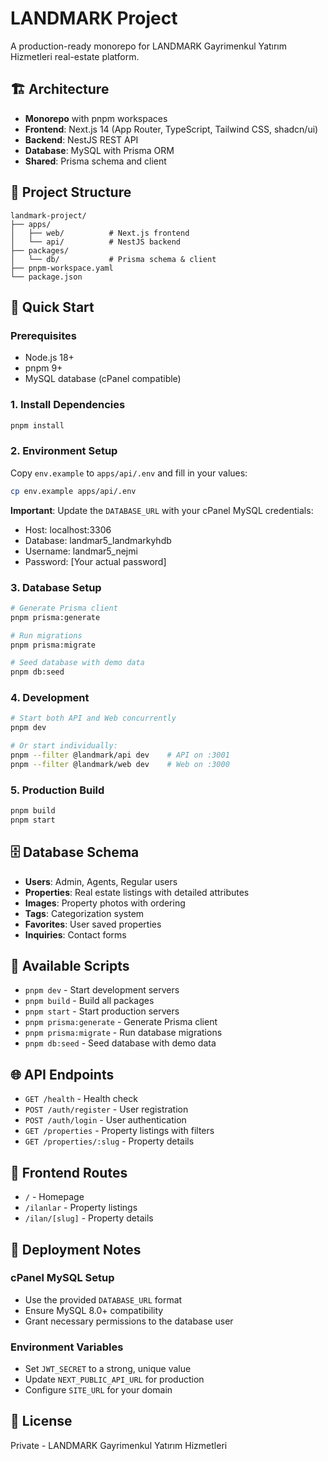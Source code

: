 # LANDMARK Project

A production-ready monorepo for LANDMARK Gayrimenkul Yatırım Hizmetleri real-estate platform.

## 🏗️ Architecture

- **Monorepo** with pnpm workspaces
- **Frontend**: Next.js 14 (App Router, TypeScript, Tailwind CSS, shadcn/ui)
- **Backend**: NestJS REST API
- **Database**: MySQL with Prisma ORM
- **Shared**: Prisma schema and client

## 📁 Project Structure

```
landmark-project/
├── apps/
│   ├── web/          # Next.js frontend
│   └── api/          # NestJS backend
├── packages/
│   └── db/           # Prisma schema & client
├── pnpm-workspace.yaml
└── package.json
```

## 🚀 Quick Start

### Prerequisites

- Node.js 18+ 
- pnpm 9+
- MySQL database (cPanel compatible)

### 1. Install Dependencies

```bash
pnpm install
```

### 2. Environment Setup

Copy `env.example` to `apps/api/.env` and fill in your values:

```bash
cp env.example apps/api/.env
```

**Important**: Update the `DATABASE_URL` with your cPanel MySQL credentials:
- Host: localhost:3306
- Database: landmar5_landmarkyhdb
- Username: landmar5_nejmi
- Password: [Your actual password]

### 3. Database Setup

```bash
# Generate Prisma client
pnpm prisma:generate

# Run migrations
pnpm prisma:migrate

# Seed database with demo data
pnpm db:seed
```

### 4. Development

```bash
# Start both API and Web concurrently
pnpm dev

# Or start individually:
pnpm --filter @landmark/api dev    # API on :3001
pnpm --filter @landmark/web dev    # Web on :3000
```

### 5. Production Build

```bash
pnpm build
pnpm start
```

## 🗄️ Database Schema

- **Users**: Admin, Agents, Regular users
- **Properties**: Real estate listings with detailed attributes
- **Images**: Property photos with ordering
- **Tags**: Categorization system
- **Favorites**: User saved properties
- **Inquiries**: Contact forms

## 🔧 Available Scripts

- `pnpm dev` - Start development servers
- `pnpm build` - Build all packages
- `pnpm start` - Start production servers
- `pnpm prisma:generate` - Generate Prisma client
- `pnpm prisma:migrate` - Run database migrations
- `pnpm db:seed` - Seed database with demo data

## 🌐 API Endpoints

- `GET /health` - Health check
- `POST /auth/register` - User registration
- `POST /auth/login` - User authentication
- `GET /properties` - Property listings with filters
- `GET /properties/:slug` - Property details

## 📱 Frontend Routes

- `/` - Homepage
- `/ilanlar` - Property listings
- `/ilan/[slug]` - Property details

## 🚀 Deployment Notes

### cPanel MySQL Setup
- Use the provided `DATABASE_URL` format
- Ensure MySQL 8.0+ compatibility
- Grant necessary permissions to the database user

### Environment Variables
- Set `JWT_SECRET` to a strong, unique value
- Update `NEXT_PUBLIC_API_URL` for production
- Configure `SITE_URL` for your domain

## 📝 License

Private - LANDMARK Gayrimenkul Yatırım Hizmetleri
